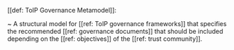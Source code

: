[[def: ToIP Governance Metamodel]]:

~ A structural model for [[ref: ToIP governance frameworks]] that specifies the recommended [[ref: governance documents]] that should be included depending on the [[ref: objectives]] of the [[ref: trust community]].

